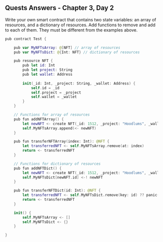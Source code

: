 ## Quests Answers - Chapter 3, Day 2

Write your own smart contract that contains two state variables: an array of resources, and a dictionary of resources. Add functions to remove and add to each of them. They must be different from the examples above.

```swift
pub contract Test {

    pub var MyNFTsArray: @[NFT] // array of resources
    pub var MyNFTsDict: @{Int: NFT} // dictionary of resources

    pub resource NFT {
        pub let id: Int
        pub let project: String
        pub let wallet: Address
        
        init(_id: Int, _project: String, _wallet: Address) {
            self.id = _id
            self.project = _project
            self.wallet = _wallet
        }
    }

    // Functions for array of resources
    pub fun addNFTArray() {
        let newNFT <- create NFT(_id: 1512, _project: "Hoodlums", _wallet: 0x05)
        self.MyNFTsArray.append(<- newNFT)
    }

    pub fun transferNFTArray(index: Int): @NFT {
        let transferredNFT <- self.MyNFTsArray.remove(at: index)
        return <- transferredNFT
    }

    // Functions for dictionary of resources
    pub fun addNFTDict() {
        let newNFT <- create NFT(_id: 1512, _project: "Hoodlums", _wallet: 0x05)
        self.MyNFTsDict[newNFT.id] <-! newNFT
    }

    pub fun transferNFTDict(id: Int): @NFT {
        let transferredNFT <- self.MyNFTsDict.remove(key: id) ?? panic("Could not find the NFT to transfer!")
        return <- transferredNFT
    }

    init() {
        self.MyNFTsArray <- []
        self.MyNFTsDict <- {}
    }

}
```

